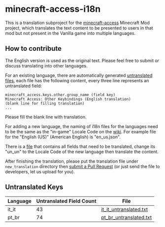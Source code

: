 # minecraft-access-i18n

This is a translation subproject for the [minecraft-access](https://github.com/khanshoaib3/minecraft-access) Minecraft Mod project, which translates the text content to be presented to users in that mod but not present in the Vanilla game into multiple languages.

## How to contribute

The English version is used as the original text.
Please feel free to submit or discuss translating into other languages.

For an existing language, there are automatically generated [untranslated files](#untranslated-keys), each file has the following content, every three line represents an untranslated field:

```text
minecraft_access.keys.other.group_name (field key)
Minecraft Access: Other Keybindings (English translation)
(blank line for filling translation)
...
```

Please fill the blank line with translation.

For adding a new language, the naming of i18n files for the languages need to be the same as the "in-game" Locale Code on the [wiki](https://minecraft.wiki/w/Language#Languages). For example file for the "English (US)" (American English) is "en_us.json".

There is a [file](.ci/not_translated/un_un_untranslated.txt) that contains all fields that need to be translated, change its "un_un" to the Locale Code of the new language then translate the content.

After finishing the translation, please put the translation file under `new_translation` directory then [submit a Pull Request](https://docs.github.com/en/pull-requests/collaborating-with-pull-requests/proposing-changes-to-your-work-with-pull-requests/creating-a-pull-request) (or just send the file to developers, let us upload for you).

## Untranslated Keys

| Language | Untranslated Field Count | File |
|----------|--------------------------|------|
| it_it | 43 | [it_it_untranslated.txt](.ci/not_translated/it_it_untranslated.txt) |
| pt_br | 74 | [pt_br_untranslated.txt](.ci/not_translated/pt_br_untranslated.txt) |
